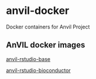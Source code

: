 # anvil-docker
Docker containers for Anvil Project

## AnVIL docker images

[anvil-rstudio-base](anvil-rstudio-base/README.md)

[anvil-rstudio-bioconductor](anvil-rstudio-bioconductor/README.md)
